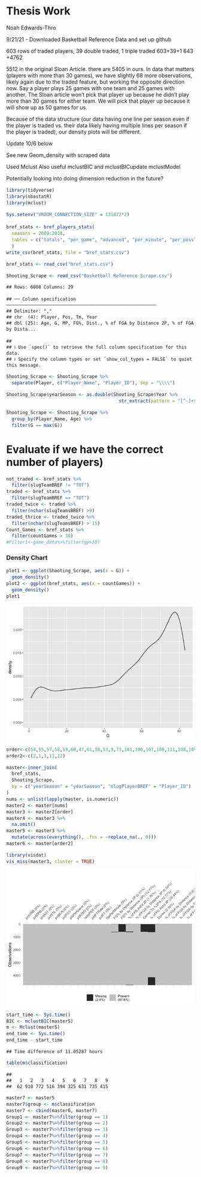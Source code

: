 Thesis Work
================
Noah Edwards-Thro

9/21/21 - Downloaded Basketball Reference Data and set up github

603 rows of traded players, 39 double traded, 1 triple traded 603+39+1
643 +4762

5512 in the original Sloan Article. there are 5405 in ours. In data that
matters (players with more than 30 games), we have slightly 68 more
observations, likely again due to the traded feature, but working the
opposite direction now. Say a player plays 25 games with one team and 25
games with another. The Sloan article won’t pick that player up because
he didn’t play more than 30 games for either team. We will pick that
player up because it will show up as 50 games for us.

Because of the data structure (our data having one line per season even
if the player is traded vs. their data likely having multiple lines per
season if the player is traded), our density plots will be different.

Update 10/6 below

See new Geom\_density with scraped data

Used Mclust Also useful mclustBIC and mclustBICupdate mclustModel

Potentially looking into doing dimension reduction in the future?

``` r
library(tidyverse)
library(nbastatR)
library(mclust)
```

``` r
Sys.setenv("VROOM_CONNECTION_SIZE" = 131072*2)

bref_stats <- bref_players_stats(
  seasons = 2009:2018,
  tables = c("totals", "per_game", "advanced", "per_minute", "per_poss")
  )
write_csv(bref_stats, file = "bref_stats.csv")
```

``` r
bref_stats <- read_csv("bref_stats.csv")
```

``` r
Shooting_Scrape <- read_csv("Basketball Reference Scrape.csv")
```

    ## Rows: 6008 Columns: 29

    ## ── Column specification ────────────────────────────────────────────────────────
    ## Delimiter: ","
    ## chr  (4): Player, Pos, Tm, Year
    ## dbl (25): Age, G, MP, FG%, Dist., % of FGA by Distance 2P, % of FGA by Dista...

    ## 
    ## ℹ Use `spec()` to retrieve the full column specification for this data.
    ## ℹ Specify the column types or set `show_col_types = FALSE` to quiet this message.

``` r
Shooting_Scrape <- Shooting_Scrape %>%
  separate(Player, c("Player_Name", "Player_ID"), sep = "\\\\")
```

``` r
Shooting_Scrape$yearSeason <- as.double(Shooting_Scrape$Year %>%
                                          str_extract(pattern = "[^-]+$"))
```

``` r
Shooting_Scrape <- Shooting_Scrape %>%
  group_by(Player_Name, Age) %>%
  filter(G == max(G))
```

# Evaluate if we have the correct number of players)

``` r
not_traded <- bref_stats %>%
  filter(slugTeamBREF != "TOT")
traded <- bref_stats %>%
  filter(slugTeamBREF == "TOT")
traded_twice <- traded %>%
  filter(nchar(slugTeamsBREF) >9)
traded_thrice <- traded_twice %>%
  filter(nchar(slugTeamsBREF) > 15)
Count_Games <- bref_stats %>%
  filter(countGames > 30)
#Filter1<-game_data%>%filter(gp>30)
```

### Density Chart

``` r
plot1 <- ggplot(Shooting_Scrape, aes(x = G)) +
  geom_density()
plot2 <- ggplot(bref_stats, aes(x = countGames)) +
  geom_density()
plot1
```

![](README_files/figure-gfm/unnamed-chunk-9-1.png)<!-- -->

``` r
order<-c(54,55,57,58,59,60,47,61,50,53,9,73,101,106,107,100,111,108,109,96,97,98,99)
order2<-c(2,1,3,11,12)
```

``` r
master<-inner_join(
  bref_stats, 
  Shooting_Scrape, 
  by = c("yearSeason" = "yearSeason", "slugPlayerBREF" = "Player_ID")
)
nums <- unlist(lapply(master, is.numeric))
master2 <- master[nums]
master3 <- master2[order]
master4 <- master3 %>%
  na.omit()
master5 <- master3 %>%
  mutate(across(everything(), .fns = ~replace_na(., 0)))
master6 <- master[order2]
```

``` r
library(visdat)
vis_miss(master3, cluster = TRUE)
```

![](README_files/figure-gfm/unnamed-chunk-12-1.png)<!-- -->

``` r
start_time <- Sys.time()
BIC <- mclustBIC(master5)
m <- Mclust(master5)
end_time <- Sys.time()
end_time - start_time
```

    ## Time difference of 11.05287 hours

``` r
table(m$classification)
```

    ## 
    ##   1   2   3   4   5   6   7   8   9 
    ##  62 910 772 516 394 325 631 735 415

``` r
master7 <- master5
master7$group <- m$classification
master7 <- cbind(master6, master7)
Group1 <- master7%>%filter(group == 1)
Group2 <- master7%>%filter(group == 2)
Group3 <- master7%>%filter(group == 3)
Group4 <- master7%>%filter(group == 4)
Group5 <- master7%>%filter(group == 5)
Group6 <- master7%>%filter(group == 6)
Group7 <- master7%>%filter(group == 7)
Group8 <- master7%>%filter(group == 8)
Group9 <- master7%>%filter(group == 9)
```
